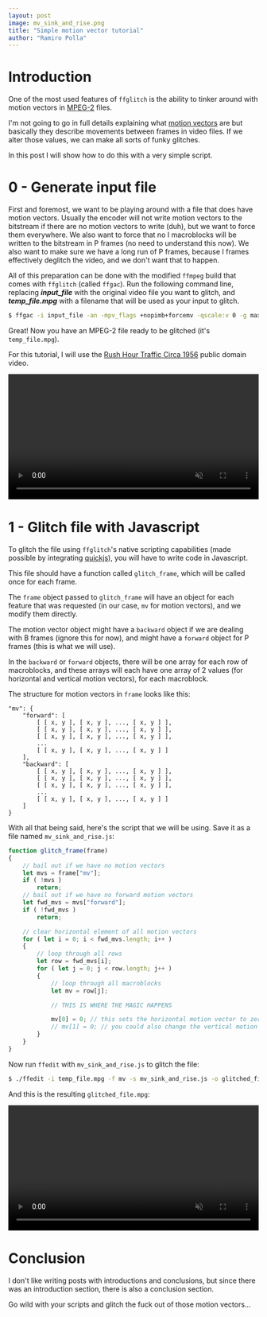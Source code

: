 ```yaml
---
layout: post
image: mv_sink_and_rise.png
title: "Simple motion vector tutorial"
author: "Ramiro Polla"
---
```


Introduction
============

One of the most used features of `ffglitch` is the ability to tinker
around with motion vectors in [MPEG-2](https://en.wikipedia.org/wiki/MPEG-2)
files.

I'm not going to go in full details explaining what [motion vectors](https://en.wikipedia.org/wiki/Motion_vector)
are but basically they describe movements between frames in video files.
If we alter those values, we can make all sorts of funky glitches.

In this post I will show how to do this with a very simple script.

0 - Generate input file
=======================

First and foremost, we want to be playing around with a file that does
have motion vectors. Usually the encoder will not write motion vectors
to the bitstream if there are no motion vectors to write (duh), but we
want to force them everywhere. We also want to force that no I
macroblocks will be written to the bitstream in P frames (no need to
understand this now). We also want to make sure we have a long run of
P frames, because I frames effectively deglitch the video, and we
don't want that to happen.

All of this preparation can be done with the modified `ffmpeg` build
that comes with `ffglitch` (called `ffgac`). Run the following command line, replacing
***input_file*** with the original video file you want to glitch, and
***temp_file.mpg*** with a filename that will be used as your input to
glitch.

```bash
$ ffgac -i input_file -an -mpv_flags +nopimb+forcemv -qscale:v 0 -g max -sc_threshold max -vcodec mpeg2video -f rawvideo -y temp_file.mpg
```

Great! Now you have an MPEG-2 file ready to be glitched (it's `temp_file.mpg`).

For this tutorial, I will use the [Rush Hour Traffic Circa 1956](https://archive.org/details/CEP00109)
public domain video.

<video preload="auto" loop autoplay muted controls width="100%">
  <source src="/assets/images/CEP00109.mp4" type="video/mp4">
</video>

1 - Glitch file with Javascript
===============================

To glitch the file using `ffglitch`'s native scripting capabilities
(made possible by integrating [quickjs](https://bellard.org/quickjs)),
you will have to write code in Javascript.

This file should have a function called `glitch_frame`, which will
be called once for each frame.

The `frame` object passed to `glitch_frame` will have an object
for each feature that was requested (in our case, `mv` for motion vectors),
and we modify them directly.

The motion vector object might have a `backward` object if we are
dealing with B frames (ignore this for now), and might have a
`forward` object for P frames (this is what we will use).

In the `backward` or `forward` objects, there will be one array
for each row of macroblocks, and these arrays will each have
one array of 2 values (for horizontal and vertical motion vectors),
for each macroblock.

The structure for motion vectors in `frame` looks like this:
```
"mv": {
    "forward": [
        [ [ x, y ], [ x, y ], ..., [ x, y ] ],
        [ [ x, y ], [ x, y ], ..., [ x, y ] ],
        [ [ x, y ], [ x, y ], ..., [ x, y ] ],
        ...
        [ [ x, y ], [ x, y ], ..., [ x, y ] ]
    ],
    "backward": [
        [ [ x, y ], [ x, y ], ..., [ x, y ] ],
        [ [ x, y ], [ x, y ], ..., [ x, y ] ],
        [ [ x, y ], [ x, y ], ..., [ x, y ] ],
        ...
        [ [ x, y ], [ x, y ], ..., [ x, y ] ]
    ]
}
```

With all that being said, here's the script that we will be using.
Save it as a file named `mv_sink_and_rise.js`:

```js
function glitch_frame(frame)
{
    // bail out if we have no motion vectors
    let mvs = frame["mv"];
    if ( !mvs )
        return;
    // bail out if we have no forward motion vectors
    let fwd_mvs = mvs["forward"];
    if ( !fwd_mvs )
        return;

    // clear horizontal element of all motion vectors
    for ( let i = 0; i < fwd_mvs.length; i++ )
    {
        // loop through all rows
        let row = fwd_mvs[i];
        for ( let j = 0; j < row.length; j++ )
        {
            // loop through all macroblocks
            let mv = row[j];

            // THIS IS WHERE THE MAGIC HAPPENS

            mv[0] = 0; // this sets the horizontal motion vector to zero
            // mv[1] = 0; // you could also change the vertical motion vector
        }
    }
}
```

Now run `ffedit` with `mv_sink_and_rise.js` to glitch the file:
```bash
$ ./ffedit -i temp_file.mpg -f mv -s mv_sink_and_rise.js -o glitched_file.mpg
```

And this is the resulting `glitched_file.mpg`:

<video preload="auto" loop autoplay muted controls width="100%">
  <source src="/assets/images/CEP00109_glitched.mp4" type="video/mp4">
</video>

Conclusion
==========

I don't like writing posts with introductions and conclusions, but
since there was an introduction section, there is also a conclusion
section.

Go wild with your scripts and glitch the fuck out of those motion vectors...
